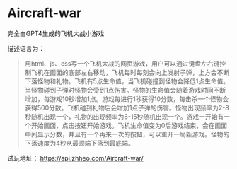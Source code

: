 # Aircraft-war
 
完全由GPT4生成的飞机大战小游戏

描述语言为：

>用html、js、css写一个飞机大战的网页游戏，用户可以通过键盘左右键控制飞机在画面的底部左右移动，飞机每时每刻会向上发射子弹，上方会不断下落怪物和礼物。飞机有5点生命值，当飞机碰撞到怪物会降低1点生命值。当怪物碰到子弹时怪物会受到1点伤害。怪物的生命值会随着游戏时间不断增加，每游戏10秒增加1点。游戏每进行1秒获得10分数，每击杀一个怪物会获得500分数。飞机碰到礼物后会增加1点子弹的伤害。怪物出现频率为2-8秒随机出现一个，礼物的出现频率为8-15秒随机出现一个。游戏一开始有一个开始画面，点击按钮开始游戏。飞机生命值变为0后游戏结束，会在画面中间显示分数，并且有一个再来一次的按钮，可以重开一局新游戏。怪物的下落速度为4秒从最顶端下落到最底端。

试玩地址：
https://api.zhheo.com/Aircraft-war/
